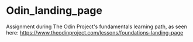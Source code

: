 # Odin_landing_page

Assignment during The Odin Project's fundamentals learning path, as seen here:
https://www.theodinproject.com/lessons/foundations-landing-page
